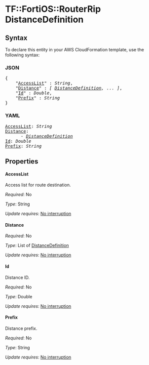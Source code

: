 # TF::FortiOS::RouterRip DistanceDefinition

## Syntax

To declare this entity in your AWS CloudFormation template, use the following syntax:

### JSON

<pre>
{
    "<a href="#accesslist" title="AccessList">AccessList</a>" : <i>String</i>,
    "<a href="#distance" title="Distance">Distance</a>" : <i>[ <a href="distancedefinition.md">DistanceDefinition</a>, ... ]</i>,
    "<a href="#id" title="Id">Id</a>" : <i>Double</i>,
    "<a href="#prefix" title="Prefix">Prefix</a>" : <i>String</i>
}
</pre>

### YAML

<pre>
<a href="#accesslist" title="AccessList">AccessList</a>: <i>String</i>
<a href="#distance" title="Distance">Distance</a>: <i>
      - <a href="distancedefinition.md">DistanceDefinition</a></i>
<a href="#id" title="Id">Id</a>: <i>Double</i>
<a href="#prefix" title="Prefix">Prefix</a>: <i>String</i>
</pre>

## Properties

#### AccessList

Access list for route destination.

_Required_: No

_Type_: String

_Update requires_: [No interruption](https://docs.aws.amazon.com/AWSCloudFormation/latest/UserGuide/using-cfn-updating-stacks-update-behaviors.html#update-no-interrupt)

#### Distance

_Required_: No

_Type_: List of <a href="distancedefinition.md">DistanceDefinition</a>

_Update requires_: [No interruption](https://docs.aws.amazon.com/AWSCloudFormation/latest/UserGuide/using-cfn-updating-stacks-update-behaviors.html#update-no-interrupt)

#### Id

Distance ID.

_Required_: No

_Type_: Double

_Update requires_: [No interruption](https://docs.aws.amazon.com/AWSCloudFormation/latest/UserGuide/using-cfn-updating-stacks-update-behaviors.html#update-no-interrupt)

#### Prefix

Distance prefix.

_Required_: No

_Type_: String

_Update requires_: [No interruption](https://docs.aws.amazon.com/AWSCloudFormation/latest/UserGuide/using-cfn-updating-stacks-update-behaviors.html#update-no-interrupt)

